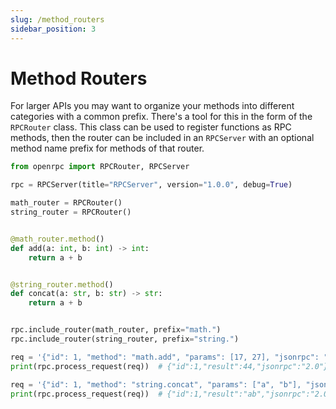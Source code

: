 ```yaml
---
slug: /method_routers
sidebar_position: 3
---
```


# Method Routers

For larger APIs you may want to organize your methods into different categories with
a common prefix. There's a tool for this in the form of the `RPCRouter` class. This
class can be used to register functions as RPC methods, then the router can be included
in an `RPCServer` with an optional method name prefix for methods of that router.

```python
from openrpc import RPCRouter, RPCServer

rpc = RPCServer(title="RPCServer", version="1.0.0", debug=True)

math_router = RPCRouter()
string_router = RPCRouter()


@math_router.method()
def add(a: int, b: int) -> int:
    return a + b


@string_router.method()
def concat(a: str, b: str) -> str:
    return a + b


rpc.include_router(math_router, prefix="math.")
rpc.include_router(string_router, prefix="string.")

req = '{"id": 1, "method": "math.add", "params": [17, 27], "jsonrpc": "2.0"}'
print(rpc.process_request(req))  # {"id":1,"result":44,"jsonrpc":"2.0"}

req = '{"id": 1, "method": "string.concat", "params": ["a", "b"], "jsonrpc": "2.0"}'
print(rpc.process_request(req))  # {"id":1,"result":"ab","jsonrpc":"2.0"}
```
